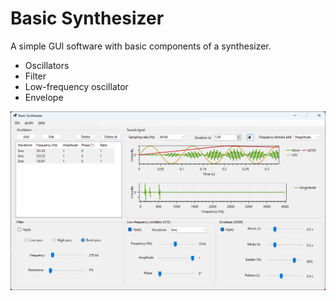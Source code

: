 ﻿# Basic Synthesizer

A simple GUI software with basic components of a synthesizer.
- Oscillators
- Filter
- Low-frequency oscillator
- Envelope

![Main window](/Images/MainWindow.png)